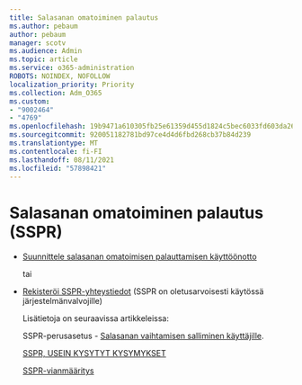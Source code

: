 ```yaml
---
title: Salasanan omatoiminen palautus
ms.author: pebaum
author: pebaum
manager: scotv
ms.audience: Admin
ms.topic: article
ms.service: o365-administration
ROBOTS: NOINDEX, NOFOLLOW
localization_priority: Priority
ms.collection: Adm_O365
ms.custom:
- "9002464"
- "4769"
ms.openlocfilehash: 19b9471a610305fb25e61359d455d1824c5bec6033fd603da265af9333543ccc
ms.sourcegitcommit: 920051182781bd97ce4d4d6fbd268cb37b84d239
ms.translationtype: MT
ms.contentlocale: fi-FI
ms.lasthandoff: 08/11/2021
ms.locfileid: "57898421"
---
```

# <a name="self-service-password-reset-sspr"></a>Salasanan omatoiminen palautus (SSPR)

- [Suunnittele salasanan omatoimisen palauttamisen käyttöönotto](https://go.microsoft.com/fwlink/?linkid=2142944)  

    tai
- [Rekisteröi SSPR-yhteystiedot](https://mysignins.microsoft.com/security-info) (SSPR on oletusarvoisesti käytössä järjestelmänvalvojille)

    Lisätietoja on seuraavissa artikkeleissa:

    SSPR-perusasetus - [Salasanan vaihtamisen salliminen käyttäjille](https://docs.microsoft.com/microsoft-365/admin/add-users/let-users-reset-passwords).

    [SSPR, USEIN KYSYTYT KYSYMYKSET](https://docs.microsoft.com/azure/active-directory/authentication/active-directory-passwords-faq)

    [SSPR-vianmääritys](https://docs.microsoft.com/azure/active-directory/authentication/active-directory-passwords-troubleshoot)

